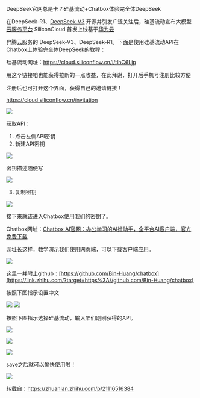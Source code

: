 DeepSeek官网总是卡？硅基流动+Chatbox体验完全体DeepSeek


在DeepSeek-R1、[DeepSeek-V3](https://zhida.zhihu.com/search?content_id=253245755&content_type=Article&match_order=1&q=DeepSeek-V3&zhida_source=entity) 开源并引发广泛关注后，硅基流动宣布大模型[云服务平台](https://zhida.zhihu.com/search?content_id=253245755&content_type=Article&match_order=1&q=%E4%BA%91%E6%9C%8D%E5%8A%A1%E5%B9%B3%E5%8F%B0&zhida_source=entity) SiliconCloud 首发上线基于[华为云](https://zhida.zhihu.com/search?content_id=253245755&content_type=Article&match_order=1&q=%E5%8D%8E%E4%B8%BA%E4%BA%91&zhida_source=entity)

昇腾云服务的 DeepSeek-V3、DeepSeek-R1。下面是使用硅基流动API在Chatbox上体验完全体DeepSeek的教程：

硅基流动网址：https://cloud.siliconflow.cn/i/tlhC6Ljp

用这个链接咱也能获得拉新的一点收益，在此拜谢，打开后手机号注册比较方便

注册后也可打开这个界面，获得自己的邀请链接！

https://cloud.siliconflow.cn/invitation


![](https://shenmo7192.atomgit.net/imgs/截图_选择区域_20250210145900.png)


获取API：

1.  点击左侧API密钥
2.  新建API密钥

![](https://shenmo7192.atomgit.net/imgs/v2-6eb78b8bdf43e709ecb9e049feee7d32_r.jpg)

密钥描述随便写

![](https://shenmo7192.atomgit.net/imgs/v2-3b03685e0b0ccd953ec29c1d938830df_1440w.jpg)

3. 复制密钥

![](https://shenmo7192.atomgit.net/imgs/v2-eb1eb0325ba8198ae6a6f1dbdc0296e6_r.jpg)

接下来就该进入Chatbox使用我们的密钥了。

Chatbox网址：[Chatbox AI官网：办公学习的AI好助手，全平台AI客户端，官方免费下载](https://chatboxai.app/zh#)

网址长这样，教学演示我们使用网页端，可以下载客户端应用。

![](https://shenmo7192.atomgit.net/imgs/v2-31abee34b548cf85a82282b9d865a9e0_1440w.jpg)


这里一并附上github：[https://github.com/Bin-Huang/chatbox](https://link.zhihu.com/?target=https%3A//github.com/Bin-Huang/chatbox)

按照下图指示设置中文

![](https://shenmo7192.atomgit.net/imgs/v2-1d420bbe6b667cc9280db681c9eb584a_1440w.jpg)
![](https://shenmo7192.atomgit.net/imgs/v2-1fc5a7281276b0b3c8c18966c2a96336_1440w.jpg)


按照下图指示选择硅基流动，输入咱们刚刚获得的API。

![](https://shenmo7192.atomgit.net/imgs/v2-7c1e00a77cd1e8c8cfa8432270e5541e_1440w.jpg)

![](https://shenmo7192.atomgit.net/imgs/v2-f833bacda1d82f55b09c1a689dadc1ca_1440w.jpg)

![](https://shenmo7192.atomgit.net/imgs/v2-7518c79052a7cda0ae6b3ea984187eca_r.jpg)

save之后就可以愉快使用啦！

![](https://shenmo7192.atomgit.net/imgs/v2-0bd79b15a0647c2e390436f44f4fd3af_1440w.jpg)

转载自：https://zhuanlan.zhihu.com/p/21116516384 